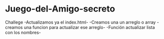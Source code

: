 # Juego-del-Amigo-secreto
Challege
-Actualizamos ya el index.html-
-Creamos una un arreglo o array
-creamos una funcion para actualizar ese arreglo-
-Función actualizar lista con los nombres-
